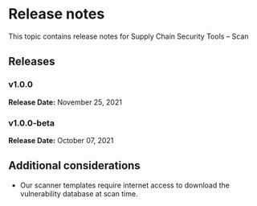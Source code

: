 # Release notes

This topic contains release notes for Supply Chain Security Tools – Scan

## Releases

### v1.0.0

**Release Date:** November 25, 2021

### v1.0.0-beta

**Release Date:** October 07, 2021

## Additional considerations

* Our scanner templates require internet access to download the vulnerability database at scan time.